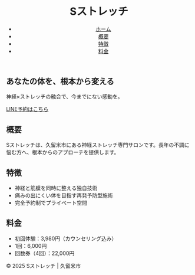 <!DOCTYPE html>
<html lang="ja">
<head>
  <meta charset="UTF-8" />
  <meta name="viewport" content="width=device-width, initial-scale=1" />
  <title>Sストレッチ｜久留米の神経ストレッチ専門</title>
  <link rel="stylesheet" href="style.css" />
  <link href="https://fonts.googleapis.com/css2?family=Noto+Serif+JP&family=Noto+Sans+JP:wght@400;700&display=swap" rel="stylesheet" />
</head>
<body>
  <header class="header">
    <div class="container">
      <h1 class="logo">Sストレッチ</h1>
      <nav>
        <ul class="nav-list">
          <li><a href="#home" class="nav-link">ホーム</a></li>
          <li><a href="#about" class="nav-link">概要</a></li>
          <li><a href="#features" class="nav-link">特徴</a></li>
          <li><a href="#price" class="nav-link">料金</a></li>
        </ul>
      </nav>
    </div>
  </header>

  <section id="home" class="hero">
    <div class="container">
      <h2 class="hero-title">あなたの体を、根本から変える</h2>
      <p class="hero-subtitle">神経×ストレッチの融合で、今までにない感動を。</p>
      <a href="https://lin.ee/xxxxxxx" class="btn-line" target="_blank" rel="noopener noreferrer">LINE予約はこちら</a>
    </div>
  </section>

  <section id="about" class="section-light">
    <div class="container">
      <h2 class="section-title">概要</h2>
      <p class="section-text">
        Sストレッチは、久留米市にある神経ストレッチ専門サロンです。長年の不調に悩む方へ、根本からのアプローチを提供します。
      </p>
    </div>
  </section>

  <section id="features" class="section-dark">
    <div class="container">
      <h2 class="section-title">特徴</h2>
      <ul class="features-list">
        <li>神経と筋膜を同時に整える独自技術</li>
        <li>痛みの出にくい体を目指す再発予防型施術</li>
        <li>完全予約制でプライベート空間</li>
      </ul>
    </div>
  </section>

  <section id="price" class="section-light">
    <div class="container">
      <h2 class="section-title">料金</h2>
      <ul class="price-list">
        <li><span class="price-item">初回体験：</span>3,980円（カウンセリング込み）</li>
        <li><span class="price-item">1回：</span>6,000円</li>
        <li><span class="price-item">回数券（4回）：</span>22,000円</li>
      </ul>
    </div>
  </section>

  <footer class="footer">
    <div class="container">
      <p>&copy; 2025 Sストレッチ | 久留米市</p>
    </div>
  </footer>
</body>
</html>

